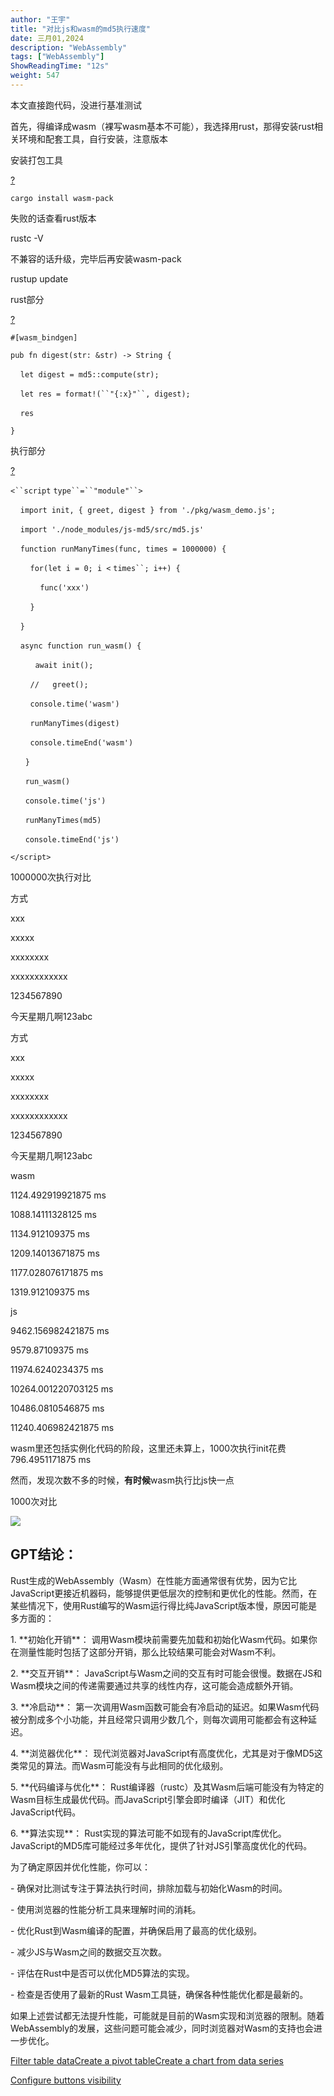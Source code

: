 ```yaml
---
author: "王宇"
title: "对比js和wasm的md5执行速度"
date: 三月01,2024
description: "WebAssembly"
tags: ["WebAssembly"]
ShowReadingTime: "12s"
weight: 547
---
```

本文直接跑代码，没进行基准测试

  

首先，得编译成wasm（裸写wasm基本不可能），我选择用rust，那得安装rust相关环境和配套工具，自行安装，注意版本

  

安装打包工具

[?](#)

`cargo install wasm-pack`

  

失败的话查看rust版本

rustc -V

  

不兼容的话升级，完毕后再安装wasm-pack

rustup update

  

  

rust部分

[?](#)

`#[wasm_bindgen]`

`pub fn digest(str: &str) -> String {`

    `let digest = md5::compute(str);`

    `let res = format!(``"{:x}"``, digest);`

    `res`

`}`

  

执行部分

[?](#)

`<``script` `type``=``"module"``>`

    `import init, { greet, digest } from './pkg/wasm_demo.js';`

    `import './node_modules/js-md5/src/md5.js'`

    `function runManyTimes(func, times = 1000000) {`

        `for(let i = 0; i <` `times``; i++) {`

            `func('xxx')`

        `}`

    `}`

    `async function run_wasm() {`

          `await init();`

        `//   greet();`

        `console.time('wasm')`

        `runManyTimes(digest)`

        `console.timeEnd('wasm')`

      `}`

      `run_wasm()`

      `console.time('js')`

      `runManyTimes(md5)`

      `console.timeEnd('js')`

`</script>`

  

1000000次执行对比

  

方式

xxx

xxxxx

xxxxxxxx

xxxxxxxxxxxx

1234567890

今天星期几啊123abc

  

  

方式

xxx

xxxxx

xxxxxxxx

xxxxxxxxxxxx

1234567890

今天星期几啊123abc

  

  

wasm

1124.492919921875 ms

1088.14111328125 ms

1134.912109375 ms

1209.14013671875 ms

1177.028076171875 ms

1319.912109375 ms

  

  

js

9462.156982421875 ms

9579.87109375 ms

11974.6240234375 ms

10264.001220703125 ms

10486.0810546875 ms

11240.406982421875 ms

  

  

  

  

  

wasm里还包括实例化代码的阶段，这里还未算上，1000次执行init花费796.4951171875 ms

  

然而，发现次数不多的时候，**有时候**wasm执行比js快一点

1000次对比

![](/download/attachments/119675434/image2024-2-19_11-7-45.png?version=1&modificationDate=1708312065156&api=v2)

  

GPT结论：
------

  
Rust生成的WebAssembly（Wasm）在性能方面通常很有优势，因为它比JavaScript更接近机器码，能够提供更低层次的控制和更优化的性能。然而，在某些情况下，使用Rust编写的Wasm运行得比纯JavaScript版本慢，原因可能是多方面的：

1\. \*\*初始化开销\*\*： 调用Wasm模块前需要先加载和初始化Wasm代码。如果你在测量性能时包括了这部分开销，那么比较结果可能会对Wasm不利。

2\. \*\*交互开销\*\*： JavaScript与Wasm之间的交互有时可能会很慢。数据在JS和Wasm模块之间的传递需要通过共享的线性内存，这可能会造成额外开销。

3\. \*\*冷启动\*\*： 第一次调用Wasm函数可能会有冷启动的延迟。如果Wasm代码被分割成多个小功能，并且经常只调用少数几个，则每次调用可能都会有这种延迟。

4\. \*\*浏览器优化\*\*： 现代浏览器对JavaScript有高度优化，尤其是对于像MD5这类常见的算法。而Wasm可能没有与此相同的优化级别。

5\. \*\*代码编译与优化\*\*： Rust编译器（rustc）及其Wasm后端可能没有为特定的Wasm目标生成最优代码。而JavaScript引擎会即时编译（JIT）和优化JavaScript代码。

6\. \*\*算法实现\*\*： Rust实现的算法可能不如现有的JavaScript库优化。JavaScript的MD5库可能经过多年优化，提供了针对JS引擎高度优化的代码。

  

为了确定原因并优化性能，你可以：

\- 确保对比测试专注于算法执行时间，排除加载与初始化Wasm的时间。

\- 使用浏览器的性能分析工具来理解时间的消耗。

\- 优化Rust到Wasm编译的配置，并确保启用了最高的优化级别。

\- 减少JS与Wasm之间的数据交互次数。

\- 评估在Rust中是否可以优化MD5算法的实现。

\- 检查是否使用了最新的Rust Wasm工具链，确保各种性能优化都是最新的。

如果上述尝试都无法提升性能，可能就是目前的Wasm实现和浏览器的限制。随着WebAssembly的发展，这些问题可能会减少，同时浏览器对Wasm的支持也会进一步优化。

[Filter table data](#)[Create a pivot table](#)[Create a chart from data series](#)

[Configure buttons visibility](/users/tfac-settings.action)